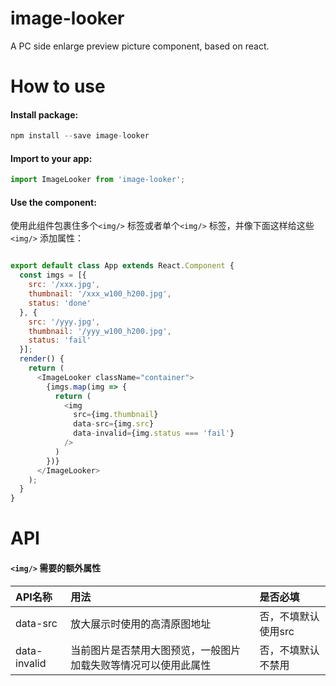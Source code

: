 # image-looker
A PC side enlarge preview picture component, based on react.

# How to use
#### Install package:
```javascript
npm install --save image-looker
```
#### Import to your app:
```javascript
import ImageLooker from 'image-looker';
```
#### Use the component:

使用此组件包裹住多个`<img/>` 标签或者单个`<img/>` 标签，并像下面这样给这些`<img/>` 添加属性：

```javascript

export default class App extends React.Component {
  const imgs = [{
    src: '/xxx.jpg',
    thumbnail: '/xxx_w100_h200.jpg',
    status: 'done'
  }, {
    src: '/yyy.jpg',
    thumbnail: '/yyy_w100_h200.jpg',
    status: 'fail'
  }];
  render() {
    return (
      <ImageLooker className="container">
        {imgs.map(img => {
          return (
            <img
              src={img.thumbnail}
              data-src={img.src}
              data-invalid={img.status === 'fail'}
            />
          )
        })}    
      </ImageLooker>
    );
  }
}
```
# API

#### `<img/>` 需要的额外属性
|API名称|	用法|是否必填|
:-|:-|:-
|data-src| 放大展示时使用的高清原图地址|否，不填默认使用src|
|data-invalid| 当前图片是否禁用大图预览，一般图片加载失败等情况可以使用此属性|否，不填默认不禁用|
